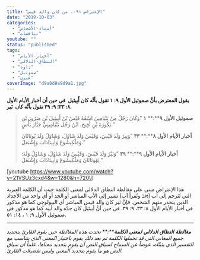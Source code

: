 ```yaml
---
title: "الإعتراض ٠٩١، من كان والد قيس"
date: "2019-10-03"
categories: 
  - "أسماء-الأشخاص"
  - "تناقضات"
youtube: ""
status: "published"
tags: 
  - "أخبار-الأيام"
  - "النطاق-الدلالي"
  - "داود"
  - "صموئيل"
  - "عبري"
coverImage: "d9a0d9a9d9a1.jpg"
---
```


**يقول المعترض بأنَّ صموئيل الأول ٩: ١ تقول بأنَّه كان أَبِيئيل  في حين أن أخبار الأيام الأول ٨: ٣٣؛ ٩: ٣٩ تقول بأنَّه كان  نَير.**

> **صموئيل** **الأول** **٩****:** **١** ”وَكَانَ رَجُلٌ مِنْ بَنْيَامِينَ اسْمُهُ قَيْسُ بْنُ أَبِيئِيلَ بْنِ صَرُورَ بْنِ بَكُورَةَ بْنِ أَفِيحَ، ابْنُ رَجُل بَنْيَامِينِيٍّ جَبَّارَ بَأْسٍ.“
> 
> **أخبار** **الأيام** **الأول** **٨****:** **٣٣** ”وَنِيرُ وَلَدَ قَيْسَ، وَقَيْسُ وَلَدَ شَاوُلَ، وَشَاوُلُ وَلَدَ يُونَاثَانَ وَمَلْكِيشُوعَ وَأَبِينَادَابَ وَإِشْبَعَلَ.“
> 
> **أخبار** **الأيام** **الأول** **٩****:** **٣٩** ”وَنَيْرُ وَلَدَ قَيْسَ، وَقَيْسُ وَلَدَ شَاوُلَ، وَشَاوُلُ وَلَدَ: يَهُونَاثَانَ وَمَلْكِيشُوعَ وَأَبِينَادَابَ وَإِشْبَعَلَ.“

\[youtube https://www.youtube.com/watch?v=21VSUz3cxd4&w=1280&h=720\]

هذا الإعتراض مبني على مغالطة النطاق الدلالي لمعنى الكلمة حيث أن الكلمة العبرية التي تُتَرجم إلى أب \[אב وتُقرأ آب\] تشير إلى الأب المباشر أو الجد أو أي واحد من الأجداد الذين ينحدر منهم الشخص. فإنَّ نَير كان والد قيس المباشر أي البيولوجي كما هو مذكور في أخبار الأيام الأول ٨: ٣٣، ٩: ٣٩. في حين أنَّ أبيئيل كان جدّه والد أبيه كما هو مذكور في صموئيل الأول ٩: ١ ، ١٤: ٥١.

* * *

_**مغالطة** **النطاق** **الدلالي** **لمعنى** **الكلمة****:** تحدث هذه المغالطة حين يقوم القارئ بتحديد جميع المعاني التي قد تحملها الكلمة ثم بعد ذلك يقوم باختيار المعنى الذي يتناسب مع التفسير الذي يتبنّاه، عوضاً عن السماح لسياق النص أن يقوم بتحديد معناها، علماً أن سياق النص هو ما يقوم بتحديد المعنى وليس تفضيلات القارئ._
